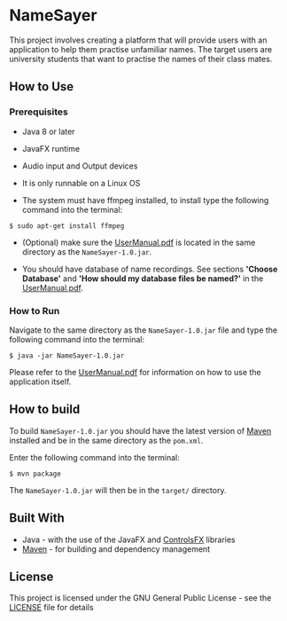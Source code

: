 # NameSayer
This project involves creating a platform that will provide users with an application to help them practise unfamiliar names. The target users are university students that want to practise the names of their class mates.

## How to Use

### Prerequisites
* Java 8 or later

* JavaFX runtime

* Audio input and Output devices

* It is only runnable on a Linux OS

* The system must have ffmpeg installed, to install type the following command into the terminal:
```shell
$ sudo apt-get install ffmpeg
```

* (Optional) make sure the [UserManual.pdf](./UserManual.pdf) is located in the same directory as the `NameSayer-1.0.jar`.

* You should have database of name recordings. See sections **'Choose Database'** and **'How should my database files be named?'** in the [UserManual.pdf](./UserManual.pdf).

### How to Run
Navigate to the same directory as the `NameSayer-1.0.jar` file and type the following command into the terminal:
```shell
$ java -jar NameSayer-1.0.jar
```
Please refer to the [UserManual.pdf](./UserManual.pdf) for information on how to use the application itself.

## How to build
To build `NameSayer-1.0.jar` you should have the latest version of [Maven](https://maven.apache.org/) installed and be in the same directory as the `pom.xml`.

Enter the following command into the terminal:
```shell
$ mvn package
```
The `NameSayer-1.0.jar` will then be in the `target/` directory.

## Built With
* Java - with the use of the JavaFX and [ControlsFX](http://fxexperience.com/controlsfx/) libraries
* [Maven](https://maven.apache.org/) - for building and dependency management

## License 
This project is licensed under the GNU General Public License - see the [LICENSE](./LICENSE) file for details
